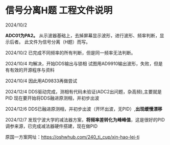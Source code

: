# 信号分离H题 工程文件说明


2024/10/2

**ADC01为PA2。**
从示波器基础上，去掉屏幕显示波形，进行波形、频率判断，显示后者。
此文件为信号分离（H题）而写。

2024/10/2
已完成不同频率的所有判断，但是同一频率无法判断。

2024/10/4
均解决，开始DDS输出与锁相
试图用AD9910输出波形，失败，但是有有效的开源程序与资料

2024/10/4
因此用AD9833再做尝试

2024/12/4
DDS驱动完成，测相有代码未验证(ADC2出问题，杂高频),主要就是PID
现在要开始将DDS融进原测相，并初步出波

2024/12/6
DDS已融进原测相，并初步出波（开环出波，无PID）,**出现缓慢漂移**

2024/12/7
发现宁波大学的减法器方案，**将频率差转化为峰峰值**，这是很好的PID调参来源，已完成减法器硬件搭建，现在做PID

原国一方案网址：https://oshwhub.com/240_ti_cup/xin-hao-lei-ti






